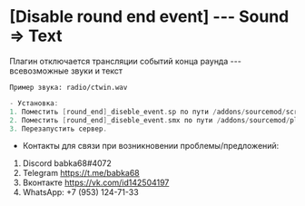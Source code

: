# [Disable round end event] --- Sound => Text
Плагин отключается трансляции событий конца раунда --- всевозможные звуки и текст

```cp Пример текста: Спецназ одержал победу!
Пример звука: radio/ctwin.wav
```


```cpp
- Установка:
1. Поместить [round_end]_diseble_event.sp по пути /addons/sourcemod/scripting
2. Поместить [round_end]_diseble_event.smx по пути /addons/sourcemod/plugins
3. Перезапустить сервер.
```
- Контакты для связи при возникновении проблемы/предложений:

1. Discord babka68#4072
2. Telegram https://t.me/babka68
3. Вконтакте https://vk.com/id142504197
4. WhatsApp: +7 (953) 124-71-33
